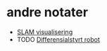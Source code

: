 # andre notater

- [SLAM visualisering](https://www.youtube.com/watch?v=TFm-ZgWI4NE)
- TODO [Differensialstyrt robot](/andre%20notater/Differentially%20steered.md)
